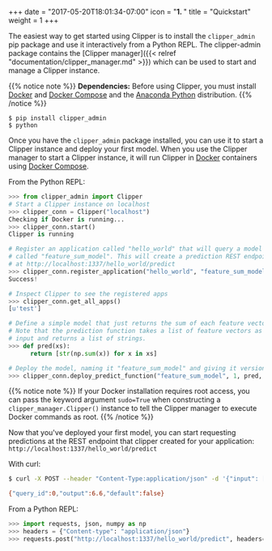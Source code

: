 +++
date = "2017-05-20T18:01:34-07:00"
icon = "<b>1. </b>"
title = "Quickstart"
weight = 1
+++

The easiest way to get started using Clipper is to install the `clipper_admin` pip package and use it interactively from a Python
REPL.
The clipper-admin package contains the [Clipper manager]({{< relref "documentation/clipper_manager.md" >}}) which can be used to start and manage a Clipper instance.

{{% notice note %}}
**Dependencies:** Before using Clipper, you must install [Docker](https://www.docker.com/) and [Docker Compose](https://docs.docker.com/compose/) and the [Anaconda Python](https://www.continuum.io/downloads) distribution.
{{% /notice %}}

```
$ pip install clipper_admin
$ python
```

Once you have the `clipper_admin` package installed, you can use it to start a Clipper instance and deploy your first model.
When you use the Clipper manager to start a Clipper instance, it will run Clipper in [Docker](https://www.docker.com/) containers using [Docker Compose](https://docs.docker.com/compose/).


From the Python REPL:

```py
>>> from clipper_admin import Clipper
# Start a Clipper instance on localhost
>>> clipper_conn = Clipper("localhost")
Checking if Docker is running...
>>> clipper_conn.start()
Clipper is running

# Register an application called "hello_world" that will query a model
# called "feature_sum_model". This will create a prediction REST endpoint
# at http://localhost:1337/hello_world/predict
>>> clipper_conn.register_application("hello_world", "feature_sum_model", "doubles", "-1.0", 100000)
Success!

# Inspect Clipper to see the registered apps
>>> clipper_conn.get_all_apps()
[u'test']

# Define a simple model that just returns the sum of each feature vector.
# Note that the prediction function takes a list of feature vectors as
# input and returns a list of strings.
>>> def pred(xs):
      return [str(np.sum(x)) for x in xs]

# Deploy the model, naming it "feature_sum_model" and giving it version 1
>>> clipper_conn.deploy_predict_function("feature_sum_model", 1, pred, "doubles")
```

{{% notice note %}}
If your Docker installation requires root access, you can pass
the keyword argument `sudo=True` when constructing a `clipper_manager.Clipper()`
instance to tell the Clipper manager to execute Docker commands as root.
{{% /notice %}}

Now that you've deployed your first model, you can start requesting predictions at the
REST endpoint that clipper created for your application:
`http://localhost:1337/hello_world/predict`

With curl:

```sh
$ curl -X POST --header "Content-Type:application/json" -d '{"input": [1.1, 2.2, 3.3]}' 127.0.0.1:1337/hello_world/predict

{"query_id":0,"output":6.6,"default":false}
```

From a Python REPL:

```py
>>> import requests, json, numpy as np
>>> headers = {"Content-type": "application/json"}
>>> requests.post("http://localhost:1337/hello_world/predict", headers=headers, data=json.dumps({"input": list(np.random.random(10))})).json()
```



